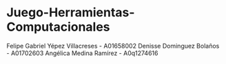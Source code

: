 # Juego-Herramientas-Computacionales

Felipe Gabriel Yépez Villacreses - A01658002
Denisse Dominguez Bolaños - A01702603
Angélica Medina Ramírez - A0q1274616
